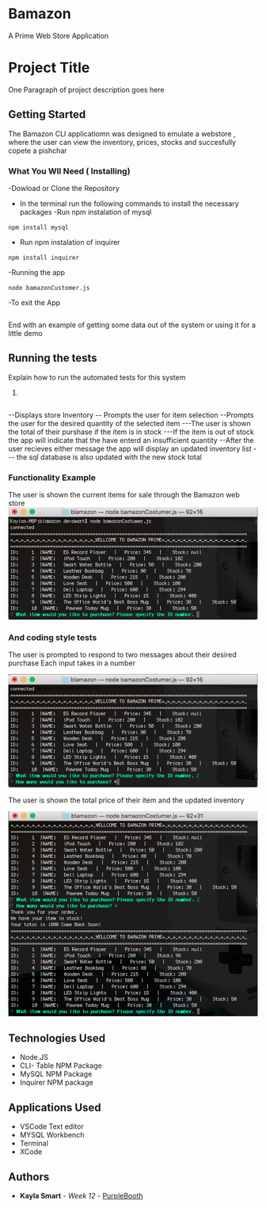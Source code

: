 # Bamazon
A Prime Web Store Application 

# Project Title

One Paragraph of project description goes here

## Getting Started

The Bamazon CLI applicatiomn was designed to emulate a webstore , where the user can view the inventory, prices, stocks and 
succesfully copete a pishchar

### What You WIl Need  ( Installing)

-Dowload or Clone the Repository
- In the terminal run the following commands to install the necessary packages 
-Run npm instalation of  mysql 
```
npm install mysql 
```
- Run npm instalation of inquirer

```
npm install inquirer
```

-Running the app 
```
node bamazonCustomer.js
```
-To exit the App
```CTRL + C
```

End with an example of getting some data out of the system or using it for a little demo

## Running the tests

Explain how to run the automated tests for this system

1.
``` node bamazonCustomer.js
```
--Displays store Inventory
-- Prompts the user for item selection
--Prompts the user for the desired quantity of the selected item
---The user is shown the total of their purshase if the item is in stock
---If the item is out of stock the app will indicate that the have enterd an insufficient quantity
--After the user recieves either message the app will display an updated inventory list
--- the sql database is also updated with the new stock total 

### Functionality Example


The user is shown  the current  items for sale through the Bamazon web store
![alt text](screen1.png "Inital Run")

### And coding style tests

The user is prompted to respond to two messages about their desired purchase
Each input takes in a number

![alt text](screen2.png "User Prompts")


The user is shown the total price of their item and the updated inventory 

![alt text](screen3.png "Results and Updated Store ")



## Technologies Used

* Node.JS
* CLI- Table NPM Package
* MySQL NPM Package
* Inquirer NPM package

## Applications Used
* VSCode Text editor
* MYSQL Workbench
* Terminal
* XCode


## Authors

* **Kayla Smart** - *Week 12* - [PurpleBooth](https://github.com/KaylaSmart)



